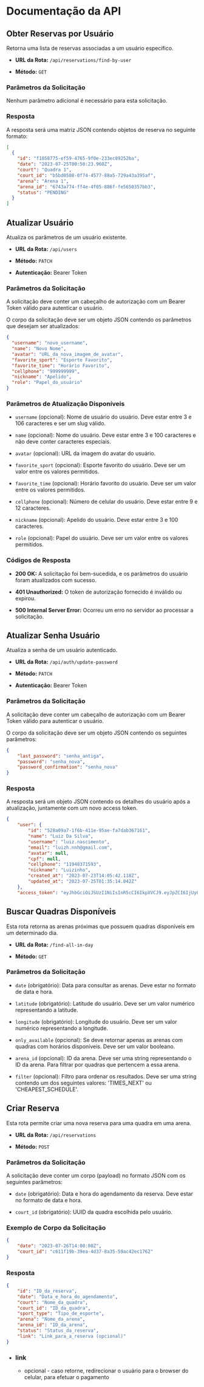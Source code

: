 # Documentação da API

## Obter Reservas por Usuário

Retorna uma lista de reservas associadas a um usuário específico.

- **URL da Rota:** `/api/reservations/find-by-user`

- **Método:** `GET`

### Parâmetros da Solicitação

Nenhum parâmetro adicional é necessário para esta solicitação.

### Resposta

A resposta será uma matriz JSON contendo objetos de reserva no seguinte formato:

```json
[
  {
    "id": "f1058775-ef59-4765-9f0e-233ec89252ba",
    "date": "2023-07-25T00:50:23.960Z",
    "court": "Quadra 1",
    "court_id": "b5bd0508-0f74-4577-88a5-729a43a395af",
    "arena": "Arena 1",
    "arena_id": "6743a774-ff4e-4f05-886f-fe5650357bb3",
    "status": "PENDING"
  }
]
```

## Atualizar Usuário

Atualiza os parâmetros de um usuário existente.

- **URL da Rota:** `/api/users`

- **Método:** `PATCH`

- **Autenticação:** Bearer Token

### Parâmetros da Solicitação

A solicitação deve conter um cabeçalho de autorização com um Bearer Token válido para autenticar o usuário.

O corpo da solicitação deve ser um objeto JSON contendo os parâmetros que desejam ser atualizados:

```json
{
  "username": "novo_username",
  "name": "Novo Nome",
  "avatar": "URL_da_nova_imagem_de_avatar",
  "favorite_sport": "Esporte Favorito",
  "favorite_time": "Horário Favorito",
  "cellphone": "999999999",
  "nickname": "Apelido",
  "role": "Papel_do_usuário"
}
```

### Parâmetros de Atualização Disponíveis

- `username` (opcional): Nome de usuário do usuário. Deve estar entre 3 e 106 caracteres e ser um slug válido.

- `name` (opcional): Nome do usuário. Deve estar entre 3 e 100 caracteres e não deve conter caracteres especiais.

- `avatar` (opcional): URL da imagem do avatar do usuário.

- `favorite_sport` (opcional): Esporte favorito do usuário. Deve ser um valor entre os valores permitidos.

- `favorite_time` (opcional): Horário favorito do usuário. Deve ser um valor entre os valores permitidos.

- `cellphone` (opcional): Número de celular do usuário. Deve estar entre 9 e 12 caracteres.

- `nickname` (opcional): Apelido do usuário. Deve estar entre 3 e 100 caracteres.

- `role` (opcional): Papel do usuário. Deve ser um valor entre os valores permitidos.

### Códigos de Resposta

- **200 OK:** A solicitação foi bem-sucedida, e os parâmetros do usuário foram atualizados com sucesso.

- **401 Unauthorized:** O token de autorização fornecido é inválido ou expirou.

- **500 Internal Server Error:** Ocorreu um erro no servidor ao processar a solicitação.

## Atualizar Senha Usuário

Atualiza a senha de um usuário autenticado.

- **URL da Rota:** `/api/auth/update-password`

- **Método:** `PATCH`

- **Autenticação:** Bearer Token

### Parâmetros da Solicitação

A solicitação deve conter um cabeçalho de autorização com um Bearer Token válido para autenticar o usuário.

O corpo da solicitação deve ser um objeto JSON contendo os seguintes parâmetros:

```json
{
    "last_password": "senha_antiga",
    "password": "senha_nova",
    "password_confirmation": "senha_nova"
}
```

### Resposta

A resposta será um objeto JSON contendo os detalhes do usuário após a atualização, juntamente com um novo access token.

```json
{
    "user": {
        "id": "528a09a7-1f6b-411e-95ae-fa7dab367161",
        "name": "Luiz Da Silva",
        "username": "luiz.nascimento",
        "email": "luizh.nnh@gmail.com",
        "avatar": null,
        "cpf": null,
        "cellphone": "11948371593",
        "nickname": "Luizinho",
        "created_at": "2023-07-23T14:05:42.118Z",
        "updated_at": "2023-07-25T01:35:14.842Z"
    },
    "access_token": "eyJhbGciOiJSUzI1NiIsInR5cCI6IkpXVCJ9.eyJpZCI6IjUyOGEwOWE3LTFmNmItNDExZS05NWFlLWZhN2RhYjM2NzE2MSIsImlhdCI6MTY5MDI0ODkxOCwiZXhwIjoxNjkwMjQ5NTE4LCJhdWQiOiJodHRwOi8vbG9jYWxob3N0OjMwMDAiLCJpc3MiOiI1MDcxOWNhMC00ZDQwLTQ0ZTUtYTM2MC1mZjNjMmI5NGYwYTgiLCJzdWIiOiJsdWl6aC5ubmhAZ21haWwuY29tIn0.Q0HVnt3AwfsJnmu4vCmOKrh6TDghR9t7KuTwdoxLHIc06AUdlDxt17h-hST
```

## Buscar Quadras Disponíveis

Esta rota retorna as arenas próximas que possuem quadras disponíveis em um determinado dia.

- **URL da Rota:** `/find-all-in-day`

- **Método:** `GET`

### Parâmetros da Solicitação

- `date` (obrigatório): Data para consultar as arenas. Deve estar no formato de data e hora.

- `latitude` (obrigatório): Latitude do usuário. Deve ser um valor numérico representando a latitude.

- `longitude` (obrigatório): Longitude do usuário. Deve ser um valor numérico representando a longitude.

- `only_available` (opcional): Se deve retornar apenas as arenas com quadras com horários disponíveis. Deve ser um valor booleano.

- `arena_id` (opcional): ID da arena. Deve ser uma string representando o ID da arena. Para filtrar por quadras que pertencem a essa arena.

- `filter` (opcional): Filtro para ordenar os resultados. Deve ser uma string contendo um dos seguintes valores: 'TIMES_NEXT' ou 'CHEAPEST_SCHEDULE'.


## Criar Reserva

Esta rota permite criar uma nova reserva para uma quadra em uma arena.

- **URL da Rota:** `/api/reservations`

- **Método:** `POST`

### Parâmetros da Solicitação

A solicitação deve conter um corpo (payload) no formato JSON com os seguintes parâmetros:

- `date` (obrigatório): Data e hora do agendamento da reserva. Deve estar no formato de data e hora.

- `court_id` (obrigatório): UUID da quadra escolhida pelo usuário.

### Exemplo de Corpo da Solicitação

```json
{
    "date": "2023-07-26T14:00:00Z",
    "court_id": "c611f19b-39ea-4d37-8a35-59ac42ec1762"
}
```

### Resposta

```json
{
    "id": "ID_da_reserva",
    "date": "Data_e_hora_do_agendamento",
    "court": "Nome_da_quadra",
    "court_id": "ID_da_quadra",
    "sport_type": "Tipo_de_esporte",
    "arena": "Nome_da_arena",
    "arena_id": "ID_da_arena",
    "status": "Status_da_reserva",
    "link": "Link_para_a_reserva (opcional)"
}
```

- ### link
    - opcional - caso retorne, redirecionar o usuário para o browser do celular, para efetuar o pagamento
